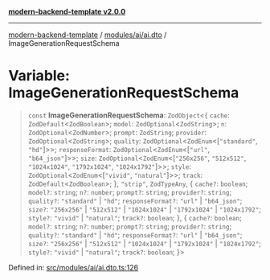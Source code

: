 [**modern-backend-template v2.0.0**](../../../../README.md)

***

[modern-backend-template](../../../../modules.md) / [modules/ai/ai.dto](../README.md) / ImageGenerationRequestSchema

# Variable: ImageGenerationRequestSchema

> `const` **ImageGenerationRequestSchema**: `ZodObject`\<\{ `cache`: `ZodDefault`\<`ZodBoolean`\>; `model`: `ZodOptional`\<`ZodString`\>; `n`: `ZodOptional`\<`ZodNumber`\>; `prompt`: `ZodString`; `provider`: `ZodOptional`\<`ZodString`\>; `quality`: `ZodOptional`\<`ZodEnum`\<\[`"standard"`, `"hd"`\]\>\>; `responseFormat`: `ZodOptional`\<`ZodEnum`\<\[`"url"`, `"b64_json"`\]\>\>; `size`: `ZodOptional`\<`ZodEnum`\<\[`"256x256"`, `"512x512"`, `"1024x1024"`, `"1792x1024"`, `"1024x1792"`\]\>\>; `style`: `ZodOptional`\<`ZodEnum`\<\[`"vivid"`, `"natural"`\]\>\>; `track`: `ZodDefault`\<`ZodBoolean`\>; \}, `"strip"`, `ZodTypeAny`, \{ `cache?`: `boolean`; `model?`: `string`; `n?`: `number`; `prompt?`: `string`; `provider?`: `string`; `quality?`: `"standard"` \| `"hd"`; `responseFormat?`: `"url"` \| `"b64_json"`; `size?`: `"256x256"` \| `"512x512"` \| `"1024x1024"` \| `"1792x1024"` \| `"1024x1792"`; `style?`: `"vivid"` \| `"natural"`; `track?`: `boolean`; \}, \{ `cache?`: `boolean`; `model?`: `string`; `n?`: `number`; `prompt?`: `string`; `provider?`: `string`; `quality?`: `"standard"` \| `"hd"`; `responseFormat?`: `"url"` \| `"b64_json"`; `size?`: `"256x256"` \| `"512x512"` \| `"1024x1024"` \| `"1792x1024"` \| `"1024x1792"`; `style?`: `"vivid"` \| `"natural"`; `track?`: `boolean`; \}\>

Defined in: [src/modules/ai/ai.dto.ts:126](https://github.com/maemreyo/saas-4cus-nodejs/blob/2a5b3f3aa11335dfa561e80e1feabb8e6084261e/src/modules/ai/ai.dto.ts#L126)
